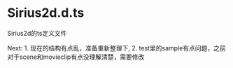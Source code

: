 Sirius2d.d.ts
==============================

Sirius2d的ts定义文件

Next: 1. 现在的结构有点乱，准备重新整理下, 2. test里的sample有点问题，之前对于scene和movieclip有点没理解清楚，需要修改
